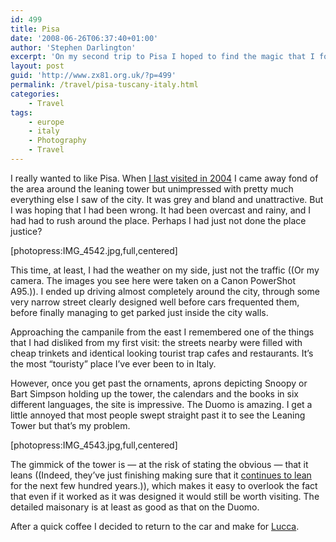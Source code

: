 ```yaml
---
id: 499
title: Pisa
date: '2008-06-26T06:37:40+01:00'
author: 'Stephen Darlington'
excerpt: 'On my second trip to Pisa I hoped to find the magic that I found missing on my previous look around.'
layout: post
guid: 'http://www.zx81.org.uk/?p=499'
permalink: /travel/pisa-tuscany-italy.html
categories:
    - Travel
tags:
    - europe
    - italy
    - Photography
    - Travel
---
```


I really wanted to like Pisa. When [I last visited in 2004](http://www.zx81.org.uk/travel/italy2.html) I came away fond of the area around the leaning tower but unimpressed with pretty much everything else I saw of the city. It was grey and bland and unattractive. But I was hoping that I had been wrong. It had been overcast and rainy, and I had had to rush around the place. Perhaps I had just not done the place justice?

\[photopress:IMG\_4542.jpg,full,centered\]

This time, at least, I had the weather on my side, just not the traffic ((Or my camera. The images you see here were taken on a Canon PowerShot A95.)). I ended up driving almost completely around the city, through some very narrow street clearly designed well before cars frequented them, before finally managing to get parked just inside the city walls.

Approaching the campanile from the east I remembered one of the things that I had disliked from my first visit: the streets nearby were filled with cheap trinkets and identical looking tourist trap cafes and restaurants. It’s the most “touristy” place I’ve ever been to in Italy.

However, once you get past the ornaments, aprons depicting Snoopy or Bart Simpson holding up the tower, the calendars and the books in six different languages, the site is impressive. The Duomo is amazing. I get a little annoyed that most people swept straight past it to see the Leaning Tower but that’s my problem.

\[photopress:IMG\_4543.jpg,full,centered\]

The gimmick of the tower is — at the risk of stating the obvious — that it leans ((Indeed, they’ve just finishing making sure that it [continues to lean](http://entertainment.timesonline.co.uk/tol/arts_and_entertainment/visual_arts/architecture_and_design/article4023126.ece) for the next few hundred years.)), which makes it easy to overlook the fact that even if it worked as it was designed it would still be worth visiting. The detailed maisonary is at least as good as that on the Duomo.

After a quick coffee I decided to return to the car and make for [Lucca](http://www.zx81.org.uk/travel/lucca-tuscany-italy.html).